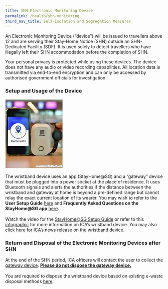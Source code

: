 ```yaml
---
title: SHN Electronic Monitoring Device
permalink: /health/shn-monitoring
third_nav_title: Self-Isolation and Segregation Measures
---
```

An Electronic Monitoring Device (“device”) will be issued to travellers above 12 and are serving their Stay-Home Notice (SHN) outside an SHN-Dedicated Facility (SDF). It is used solely to detect travellers who have illegally left their SHN accommodation before the completion of SHN.

Your personal privacy is protected while using these devices. The device does not have any audio or video recording capabilities. All location data is transmitted via end-to-end encryption and can only be accessed by authorised government officials for investigation.

### Setup and Usage of the Device

<img src="/images/ica-wristband.jpg" style="width:auto; height:auto;">

The wristband device uses an app (StayHome@SG) and a “gateway” device that must be plugged into a power socket at the place of residence. It uses Bluetooth signals and alerts the authorities if the distance between the wristband and gateway at home is beyond a pre-defined range but cannot relay the exact current location of its wearer. You may wish to refer to the <b>User Setup Guide</b> <a href="https://www.ica.gov.sg/docs/default-source/ica/covid-19/stayhomesg-user-setup-guide.pdf">here</a> and <b>Frequently Asked Questions on the StayHome@SG app</b> <a href="https://www.ica.gov.sg/docs/default-source/ica/covid-19/stay@homesg-faqs.pdf">here</a>. <br/><br/>
Watch the video for the <a href="https://www.youtube.com/watch?v=zKhawlenncA">StayHome@SG Setup Guide</a> or refer to this <a href="/images/stayhomesg-infographics-1.png">infographic</a> for more information on ICA’s wristband device. You may also click [here](https://www.ica.gov.sg/news-and-publications/media-releases/media-release/all-incoming-travellers-including-returning-residents-long-term-pass-holders-work-pass-holders-and-their-dependants-serving-their-stay-home-notice-outside-of-dedicated-facilities-to-don-electronic-monitoring-device)  for ICA’s news release on the wristband device.

<!--<table>
  <thead>
    <tr>
      <th style="font-size:20px; margin-top:0px; margin-bottom:0px; border-left:2px solid #E0E0E0; border-top:2px solid #E0E0E0; border-right:2px solid #E0E0E0;">ICA-issued device</th>
      <th style="font-size:20px; margin-top:0px; margin-bottom:0px; border-top:2px solid #E0E0E0; border-right:2px solid #E0E0E0;">MOM-issued device</th>
    </tr>
  </thead>
  <tbody>
    <tr>
      <td  style="font-size:20px; margin-top:0px; margin-bottom:0px; border-left:2px solid #E0E0E0; border-right:2px solid #E0E0E0;"><img src="/images/ica-wristband.jpg" style="width:auto; height:auto;"></td>
      <td style="font-size:20px; margin-top:0px; margin-bottom:0px; border-right:2px solid #E0E0E0;"><img src="/images/mom-wristband.jpg" style="width:auto; height:auto;"></td>
    </tr>
        <tr>
      <td style="font-size:20px; margin-top:0px; margin-bottom:0px; border-left:2px solid #E0E0E0; border-right:2px solid #E0E0E0; border-bottom:2px solid #E0E0E0;">ICA’s wristband device, also used by MOE for foreign students, uses an app (StayHome@SG) and a “gateway” device that must be plugged into a power socket at the place of residence. It uses Bluetooth signals and alerts the authorities if the distance between the wristband and gateway at home is beyond a pre-defined range but cannot relay the exact current location of its wearer. You may wish to refer to the User Setup Guide <a href="https://www.ica.gov.sg/docs/default-source/ica/covid-19/stayhomesg-user-setup-guide.pdf">here</a> and Frequently Asked Questions on the StayHome@SG app <a href="https://www.ica.gov.sg/docs/default-source/ica/covid-19/stay@homesg-faqs.pdf">here</a>. <br/><br/>
Watch the video for the <a href="https://www.youtube.com/watch?v=zKhawlenncA">StayHome@SG Setup Guide</a> or refer to this <a href="/images/stayhomesg-infographics-1.png">infographic</a> for more information on ICA’s wristband device.
           </td>
      <td style="font-size:20px; margin-top:0px; margin-bottom:0px; border-bottom:2px solid #E0E0E0; border-right:2px solid #E0E0E0;">MOM’s smartwatch device uses GPS and 4G technology to track the wearer’s current location, as well as geo-fence him/ her at the SHN’s residences. It also has other features, including a sensor that will trigger alert should the wearer tampers or removes the smartwatch. Watch the video for the <a href="https://m.youtube.com/watch?v=E8MehKUmWlk">User Setup Guide</a> of the MOM’s smartwatch device. 
</td>
    </tr>
  </tbody>
  </table>
 
Click [here](https://www.ica.gov.sg/news-and-publications/media-releases/media-release/all-incoming-travellers-including-returning-residents-long-term-pass-holders-work-pass-holders-and-their-dependants-serving-their-stay-home-notice-outside-of-dedicated-facilities-to-don-electronic-monitoring-device) for more information on the ICA issued Device and [here](https://www.mom.gov.sg/newsroom/press-releases/2020/0803-all-incoming-travellers-shn-outside-of-dedicated-facilities-to-don-electronic-monitoring-device) for the MOM issued device.-->

### Return and Disposal of the Electronic Monitoring Devices after SHN

At the end of the SHN period, ICA officers will contact the user to collect the <u>gateway device</u>. <b><u>Please do not dispose the gateway device.</u></b><br/><br/> 
You are required to dispose the wristband device based on existing e-waste disposal methods <a href="https://www.nea.gov.sg/our-services/waste-management/3r-programmes-and-resources/e-waste-management/where-to-recycle-e-waste">here</a>.


<!--<table>
  <thead>
    <tr>
      <th style="font-size:20px; margin-top:0px; margin-bottom:0px; border-left:2px solid #E0E0E0; border-top:2px solid #E0E0E0; border-right:2px solid #E0E0E0;">ICA Wristband and Gateway Device</th>
      <th style="font-size:20px; margin-top:0px; margin-bottom:0px; border-top:2px solid #E0E0E0; border-right:2px solid #E0E0E0;">MOM Smartwatch</th>
    </tr>
  </thead>
  <tbody>
    <tr>
      <td  style="font-size:20px; margin-top:0px; margin-bottom:0px;  border-left:2px solid #E0E0E0; border-right:2px solid #E0E0E0; border-bottom:2px solid #E0E0E0;">ICA’s wristband device users are to remove and dispose them based on existing e-waste disposal methods <a href="https://www.nea.gov.sg/our-services/waste-management/3r-programmes-and-resources/e-waste-management/where-to-recycle-e-waste">here</a>. <br/><br/> ICA officers will contact the user to collect the gateway device issued by ICA. <u>Please do not dispose the gateway device</u>.</td>
      <td style="font-size:20px; margin-top:0px; margin-bottom:0px; border-bottom:2px solid #E0E0E0; border-right:2px solid #E0E0E0;">MOM’s smartwatch device users are to head down to NCS office located at 1 Yishun Industrial Street 1 #08-32 A’Posh Bizhub Singapore 768160 to deactivate and remove the watches.</td>
    </tr>
  </tbody>
  </table>-->